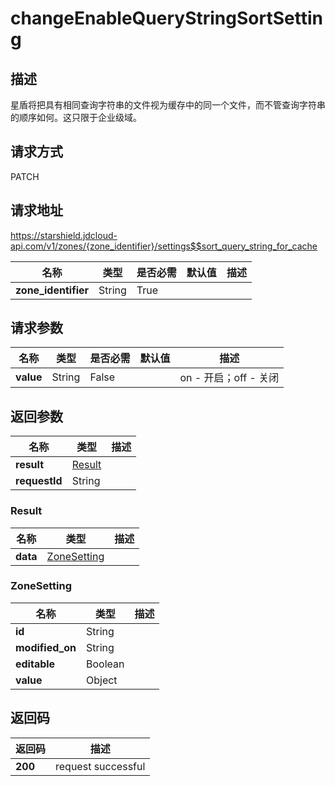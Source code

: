 # changeEnableQueryStringSortSetting


## 描述
星盾将把具有相同查询字符串的文件视为缓存中的同一个文件，而不管查询字符串的顺序如何。这只限于企业级域。


## 请求方式
PATCH

## 请求地址
https://starshield.jdcloud-api.com/v1/zones/{zone_identifier}/settings$$sort_query_string_for_cache

|名称|类型|是否必需|默认值|描述|
|---|---|---|---|---|
|**zone_identifier**|String|True| | |

## 请求参数
|名称|类型|是否必需|默认值|描述|
|---|---|---|---|---|
|**value**|String|False| |on - 开启；off - 关闭|


## 返回参数
|名称|类型|描述|
|---|---|---|
|**result**|[Result](changeEnableQueryStringSortSetting#result)| |
|**requestId**|String| |

### <div id="result">Result</div>
|名称|类型|描述|
|---|---|---|
|**data**|[ZoneSetting](changeEnableQueryStringSortSetting#zonesetting)| |
### <div id="zonesetting">ZoneSetting</div>
|名称|类型|描述|
|---|---|---|
|**id**|String| |
|**modified_on**|String| |
|**editable**|Boolean| |
|**value**|Object| |

## 返回码
|返回码|描述|
|---|---|
|**200**|request successful|

